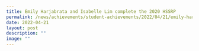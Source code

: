 ```yaml
---
title: Emily Harjabrata and Isabelle Lim complete the 2020 HSSRP
permalink: /news/achievements/student-achievements/2022/04/21/emily-harjabrata-and-isabelle-lim-complete-hssrp/
date: 2022-04-21
layout: post
description: ""
image: ""
---
```

